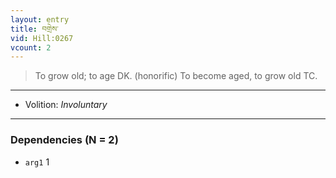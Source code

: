 ```yaml
---
layout: entry
title: བགྲེས་
vid: Hill:0267
vcount: 2
---
```

> To grow old; to age DK\. (honorific) To become aged, to grow old TC\.

---
* Volition: _Involuntary_

---

### Dependencies (N = 2)
* `arg1` 1
